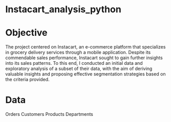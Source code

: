 # Instacart_analysis_python
# Objective
The project centered on Instacart, an e-commerce platform that specializes in grocery delivery services through a mobile application. Despite its commendable sales performance, Instacart sought to gain further insights into its sales patterns. To this end, I conducted an initial data and exploratory analysis of a subset of their data, with the aim of deriving valuable insights and proposing effective segmentation strategies based on the criteria provided.
# Data
Orders
Customers
Products
Departments
